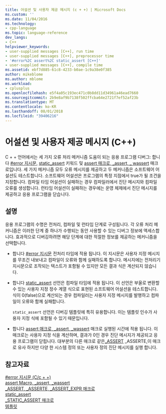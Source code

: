 ```yaml
---
title: 어설션 및 사용자 제공 메시지 (c + +) | Microsoft Docs
ms.custom: ''
ms.date: 11/04/2016
ms.technology:
- cpp-language
ms.topic: language-reference
dev_langs:
- C++
helpviewer_keywords:
- user-supplied messages [C++], run time
- user-supplied messages [C++], preprocessor time
- '#error%2C assert%2C static_assert [C++]'
- user-supplied messages [C++], compile time
ms.assetid: ebf7d885-61c8-4233-b0ae-1c9a38e0f385
author: mikeblome
ms.author: mblome
ms.workload:
- cplusplus
ms.openlocfilehash: e5f4a05c193ec471c0b8dd11d34961a46ead7660
ms.sourcegitcommit: 2b9e8af9b7138f502ffcba64e2721f7ef52af23b
ms.translationtype: MT
ms.contentlocale: ko-KR
ms.lasthandoff: 08/01/2018
ms.locfileid: "39406216"
---
```

# <a name="assertion-and-user-supplied-messages-c"></a>어설션 및 사용자 제공 메시지 (C++)
C + + 언어에서는 세 가지 오류 처리 메커니즘 도움이 되는 응용 프로그램 디버그: 합니다 [#error 지시문](../preprocessor/hash-error-directive-c-cpp.md), [static_assert](../cpp/static-assert.md) 키워드 및 [assert 매크로, _assert, _ wassert](../c-runtime-library/reference/assert-macro-assert-wassert.md) 매크로입니다. 세 가지 메커니즘 모두 오류 메시지를 제공하고 두 메커니즘은 소프트웨어 어설션도 테스트합니다. 소프트웨어 어설션은 프로그램의 특정 지점에서 true가 될 조건을 지정합니다. 컴파일 타임 어설션이 실패하는 경우 컴파일러에서 진단 메시지와 컴파일 오류를 생성합니다. 런타임 어설션이 실패하는 경우에는 운영 체제에서 진단 메시지를 제공하고 응용 프로그램을 닫습니다.  
  
## <a name="remarks"></a>설명  
 응용 프로그램의 수명은 전처리, 컴파일 및 런타임 단계로 구성됩니다. 각 오류 처리 메커니즘은 이러한 단계 중 하나가 수행되는 동안 사용할 수 있는 디버그 정보에 액세스합니다. 효과적으로 디버깅하려면 해당 단계에 대한 적절한 정보를 제공하는 메커니즘을 선택합니다.  
  
-   합니다 [#error 지시문](../preprocessor/hash-error-directive-c-cpp.md) 전처리 타임에 적용 됩니다. 이 지시문은 사용자 지정 메시지를 무조건 내보내고 컴파일이 오류와 함께 실패하도록 합니다. 메시지에는 전처리기 지시문으로 조작되는 텍스트가 포함될 수 있지만 모든 결과 식은 계산되지 않습니다.  
  
-   합니다 [static_assert](../cpp/static-assert.md) 선언은 컴파일 타임에 적용 됩니다. 이 선언은 부울로 변환할 수 있는 사용자 지정 정수 계열 식으로 표현된 소프트웨어 어설션을 테스트합니다. 식이 0(false)으로 계산되는 경우 컴파일러는 사용자 지정 메시지를 발행하고 컴파일이 오류와 함께 실패합니다.  
  
     `static_assert` 선언은 디버깅 템플릿에 특히 유용합니다. 이는 템플릿 인수가 사용자 지정 식에 포함될 수 있기 때문입니다.  
  
-   합니다 [assert 매크로, _assert, _wassert](../c-runtime-library/reference/assert-macro-assert-wassert.md) 매크로 실행된 시간에 적용 됩니다. 이 매크로는 사용자 지정 식을 계산하며, 결과가 0인 경우 진단 메시지가 제공되고 응용 프로그램이 닫힙니다. 대부분의 다른 매크로 같은[_ASSERT](../c-runtime-library/reference/assert-asserte-assert-expr-macros.md) _ASSERTE,이 매크로 유사 하지만 다양 한 시스템 정의 또는 사용자 정의 진단 메시지를 실행 합니다.  
  
## <a name="see-also"></a>참고자료  
 [#error 지시문 (C/c + +)](../preprocessor/hash-error-directive-c-cpp.md)   
 [assert Macro, _assert, _wassert](../c-runtime-library/reference/assert-macro-assert-wassert.md)   
 [_ASSERT, _ASSERTE, _ASSERT_EXPR 매크로](../c-runtime-library/reference/assert-asserte-assert-expr-macros.md)   
 [static_assert](../cpp/static-assert.md)   
 [_STATIC_ASSERT 매크로](../c-runtime-library/reference/static-assert-macro.md)   
 [템플릿](../cpp/templates-cpp.md)